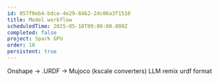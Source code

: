 ```yaml
---
id: 057f0eb4-bdce-4e29-8462-24c06a3f1510
title: Model workflow
scheduledTime: 2025-05-18T09:00:00.000Z
completed: false
project: Spark GPU
order: 18
persistent: true
---
```


Onshape -> .URDF -> Mujoco (kscale converters)
LLM remix urdf format